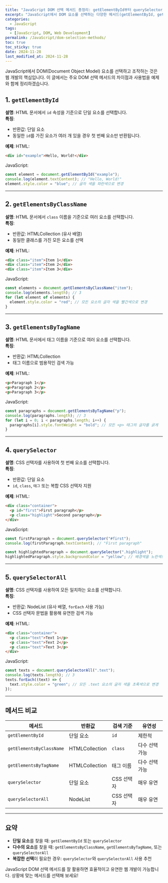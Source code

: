 ```yaml
---
title: "JavaScript DOM 선택 메서드 총정리: getElementById부터 querySelectorAll까지"
excerpt: "JavaScript에서 DOM 요소를 선택하는 다양한 메서드(getElementById, getElementsByClassName, querySelector 등)의 특징과 사용법을 예제와 함께 정리합니다."
categories:
  - JavaScript
tags:
  - [JavaScript, DOM, Web Development]
permalink: /JavaScript/dom-selection-methods/
toc: true
toc_sticky: true
date: 2024-11-28
last_modified_at: 2024-11-28
---
```


JavaScript에서 DOM(Document Object Model) 요소를 선택하고 조작하는 것은 웹 개발의 핵심입니다. 이 글에서는 주요 DOM 선택 메서드의 차이점과 사용법을 예제와 함께 정리하겠습니다.

## 1. `getElementById`
**설명**: HTML 문서에서 `id` 속성을 기준으로 단일 요소를 선택합니다.  
**특징**:
- 반환값: 단일 요소
- 동일한 `id`를 가진 요소가 여러 개 있을 경우 첫 번째 요소만 반환됩니다.

**예제**:
HTML:
``` html
<div id="example">Hello, World!</div>
```

JavaScript:
``` js
const element = document.getElementById("example");
console.log(element.textContent); // "Hello, World!"
element.style.color = "blue"; // 글자 색을 파란색으로 변경
```

---

## 2. `getElementsByClassName`
**설명**: HTML 문서에서 `class` 이름을 기준으로 여러 요소를 선택합니다.  
**특징**:
- 반환값: HTMLCollection (유사 배열)
- 동일한 클래스를 가진 모든 요소를 선택

**예제**:
HTML:
``` html
<div class="item">Item 1</div>
<div class="item">Item 2</div>
<div class="item">Item 3</div>
```

JavaScript:
``` js
const elements = document.getElementsByClassName("item");
console.log(elements.length); // 3
for (let element of elements) {
  element.style.color = "red"; // 모든 요소의 글자 색을 빨간색으로 변경
}
```

---

## 3. `getElementsByTagName`
**설명**: HTML 문서에서 태그 이름을 기준으로 여러 요소를 선택합니다.  
**특징**:
- 반환값: HTMLCollection
- 태그 이름으로 범용적인 검색 가능

**예제**:
HTML:
``` html
<p>Paragraph 1</p>
<p>Paragraph 2</p>
<p>Paragraph 3</p>
```

JavaScript:
``` js
const paragraphs = document.getElementsByTagName("p");
console.log(paragraphs.length); // 3
for (let i = 0; i < paragraphs.length; i++) {
  paragraphs[i].style.fontWeight = "bold"; // 모든 <p> 태그의 글자를 굵게
}
```

---

## 4. `querySelector`
**설명**: CSS 선택자를 사용하여 첫 번째 요소를 선택합니다.  
**특징**:
- 반환값: 단일 요소
- `id`, `class`, `태그` 또는 복합 CSS 선택자 지원

**예제**:
HTML:
``` html
<div class="container">
  <p id="first">First paragraph</p>
  <p class="highlight">Second paragraph</p>
</div>
```

JavaScript:
``` js
const firstParagraph = document.querySelector("#first");
console.log(firstParagraph.textContent); // "First paragraph"

const highlightedParagraph = document.querySelector(".highlight");
highlightedParagraph.style.backgroundColor = "yellow"; // 배경색을 노란색으로 변경
```
---

## 5. `querySelectorAll`
**설명**: CSS 선택자를 사용하여 모든 일치하는 요소를 선택합니다.  
**특징**:
- 반환값: NodeList (유사 배열, `forEach` 사용 가능)
- CSS 선택자 문법을 활용해 유연한 검색 가능

**예제**:
HTML:
``` html
<div class="container">
  <p class="text">Text 1</p>
  <p class="text">Text 2</p>
  <p class="text">Text 3</p>
</div>
```

JavaScript:
``` js
const texts = document.querySelectorAll(".text");
console.log(texts.length); // 3
texts.forEach((text) => {
  text.style.color = "green"; // 모든 .text 요소의 글자 색을 초록색으로 변경
});
```

---

## 메서드 비교

| 메서드                   | 반환값                | 검색 기준          | 유연성         |
|--------------------------|-----------------------|--------------------|----------------|
| `getElementById`         | 단일 요소             | `id`              | 제한적          |
| `getElementsByClassName` | HTMLCollection        | `class`           | 다수 선택 가능 |
| `getElementsByTagName`   | HTMLCollection        | 태그 이름         | 다수 선택 가능 |
| `querySelector`          | 단일 요소             | CSS 선택자        | 매우 유연       |
| `querySelectorAll`       | NodeList             | CSS 선택자        | 매우 유연       |

---

## 요약
- **단일 요소**를 찾을 때: `getElementById` 또는 `querySelector`
- **다수의 요소**를 찾을 때: `getElementsByClassName`, `getElementsByTagName`, 또는 `querySelectorAll`
- **복잡한 선택**이 필요한 경우: `querySelector`와 `querySelectorAll` 사용 추천

JavaScript DOM 선택 메서드를 잘 활용하면 효율적이고 유연한 웹 개발이 가능합니다. 상황에 맞는 메서드를 선택해 보세요!
